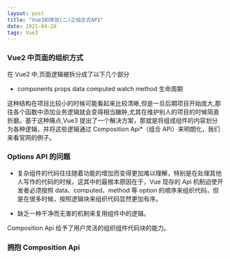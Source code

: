 ```yaml
---
layout: post
title: "Vue3初体验(二)之组合式API"
date: 2021-04-28
tags: Vue3
---
```


### Vue2 中页面的组织方式

在 Vue2 中,页面逻辑被拆分成了以下几个部分

- components props data computed watch method 生命周期

这种结构在项目比较小的时候可能看起来比较清晰,但是一旦后期项目开始庞大,那往各个函数中添加业务逻辑就会变得相当臃肿,尤其在维护别人的项目的时候简直折磨。基于这种痛点,Vue3 提出了一个解决方案，那就是将组成组件的内容划分为各种逻辑，并将这些逻辑通过 Composition Api\*（组合 APi）来明朗化，我们来看官网的例子。

### Options API 的问题

- 复杂组件的代码往往随着功能的增加而变得更加难以理解，特别是在处理其他人写作的代码的时候，这其中的最根本原因在于，Vue 现存的 Api 机制迫使开发者必须按照 data、computed、method 等 option 的顺序来组织代码，但是在很多时候，按照逻辑块来组织代码显然更加有序。

- 缺乏一种干净而无害的机制来复用组件中的逻辑。

Composition Api 给予了用户灵活的组织组件代码块的能力。

### 拥抱 Composition Api
